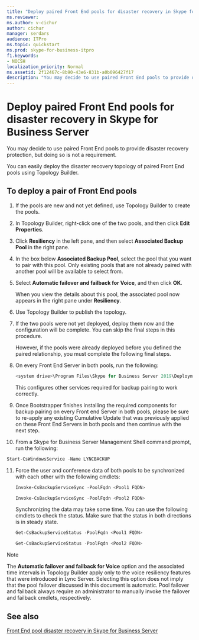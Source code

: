 ```yaml
---
title: "Deploy paired Front End pools for disaster recovery in Skype for Business Server"
ms.reviewer: 
ms.author: v-cichur
author: cichur
manager: serdars
audience: ITPro
ms.topic: quickstart
ms.prod: skype-for-business-itpro
f1.keywords:
- NOCSH
localization_priority: Normal
ms.assetid: 2f12467c-8b90-43e6-831b-a0b096427f17
description: "You may decide to use paired Front End pools to provide disaster recovery protection, but doing so is not a requirement."
---
```


# Deploy paired Front End pools for disaster recovery in Skype for Business Server
 
You may decide to use paired Front End pools to provide disaster recovery protection, but doing so is not a requirement.
  
You can easily deploy the disaster recovery topology of paired Front End pools using Topology Builder. 
  
## To deploy a pair of Front End pools

1. If the pools are new and not yet defined, use Topology Builder to create the pools.
    
2. In Topology Builder, right-click one of the two pools, and then click **Edit Properties**.
    
3. Click **Resiliency** in the left pane, and then select **Associated Backup Pool** in the right pane.
    
4. In the box below **Associated Backup Pool**, select the pool that you want to pair with this pool. Only existing pools that are not already paired with another pool will be available to select from.
    
5. Select **Automatic failover and failback for Voice**, and then click **OK**.
    
    When you view the details about this pool, the associated pool now appears in the right pane under **Resiliency**. 
    
6. Use Topology Builder to publish the topology.
    
7. If the two pools were not yet deployed, deploy them now and the configuration will be complete. You can skip the final steps in this procedure.
    
    However, if the pools were already deployed before you defined the paired relationship, you must complete the following final steps.
    
8. On every Front End Server in both pools, run the following:
    
   ```powershell
   <system drive>\Program Files\Skype for Business Server 2019\Deployment\Bootstrapper.exe 
   ```

    This configures other services required for backup pairing to work correctly.
    
9. Once Bootstrapper finishes installing the required components for backup pairing on every Front end Server in both pools, please be sure to re-apply any existing Cumulative Update that was previously applied on these Front End Servers in both pools and then continue with the next step.

10. From a Skype for Business Server Management Shell command prompt, run the following: 
    
   ```powershell
   Start-CsWindowsService -Name LYNCBACKUP
   ```

11. Force the user and conference data of both pools to be synchronized with each other with the following cmdlets:
    
    ```powershell
    Invoke-CsBackupServiceSync -PoolFqdn <Pool1 FQDN>
    ```

    ```powershell
    Invoke-CsBackupServiceSync -PoolFqdn <Pool2 FQDN>
    ```

    Synchronizing the data may take some time. You can use the following cmdlets to check the status. Make sure that the status in both directions is in steady state.
    
    ```powershell
    Get-CsBackupServiceStatus -PoolFqdn <Pool1 FQDN>
    ```

    ```powershell
    Get-CsBackupServiceStatus -PoolFqdn <Pool2 FQDN>
    ```

> [!NOTE]
> The **Automatic failover and failback for Voice** option and the associated time intervals in Topology Builder apply only to the voice resiliency features that were introduced in Lync Server. Selecting this option does not imply that the pool failover discussed in this document is automatic. Pool failover and failback always require an administrator to manually invoke the failover and failback cmdlets, respectively.
  
## See also

[Front End pool disaster recovery in Skype for Business Server](../../plan-your-deployment/high-availability-and-disaster-recovery/disaster-recovery.md)
